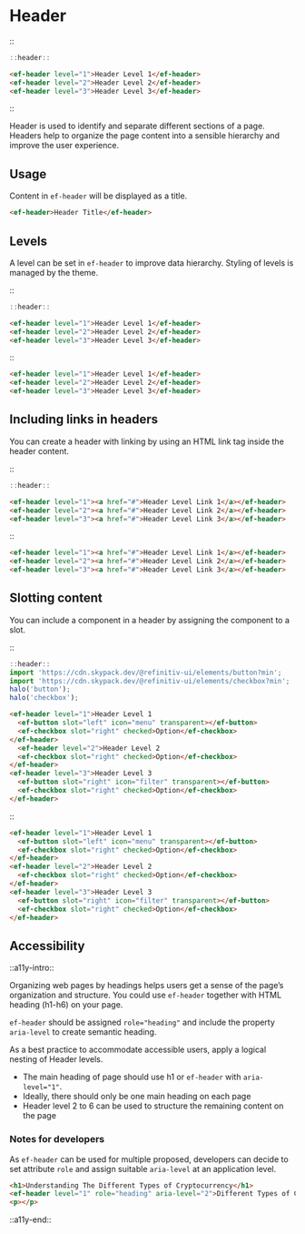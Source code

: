 <!--
type: page
title: Header
location: ./elements/header
layout: default
-->

# Header

::
```javascript
::header::
```
```html
<ef-header level="1">Header Level 1</ef-header>
<ef-header level="2">Header Level 2</ef-header>
<ef-header level="3">Header Level 3</ef-header>
```
::

Header is used to identify and separate different sections of a page. Headers help to organize the page content into a sensible hierarchy and improve the user experience.

## Usage

Content in `ef-header` will be displayed as a title.

```html
<ef-header>Header Title</ef-header>
```

## Levels

A level can be set in `ef-header` to improve data hierarchy. Styling of levels is managed by the theme.

::
```javascript
::header::
```
```html
<ef-header level="1">Header Level 1</ef-header>
<ef-header level="2">Header Level 2</ef-header>
<ef-header level="3">Header Level 3</ef-header>
```
::

```html
<ef-header level="1">Header Level 1</ef-header>
<ef-header level="2">Header Level 2</ef-header>
<ef-header level="3">Header Level 3</ef-header>
```

## Including links in headers
You can create a header with linking by using an HTML link tag inside the header content.

::
```javascript
::header::
```
```html
<ef-header level="1"><a href="#">Header Level Link 1</a></ef-header>
<ef-header level="2"><a href="#">Header Level Link 2</a></ef-header>
<ef-header level="3"><a href="#">Header Level Link 3</a></ef-header>
```
::

```html
<ef-header level="1"><a href="#">Header Level Link 1</a></ef-header>
<ef-header level="2"><a href="#">Header Level Link 2</a></ef-header>
<ef-header level="3"><a href="#">Header Level Link 3</a></ef-header>
```


## Slotting content
You can include a component in a header by assigning the component to a slot.

::
```javascript
::header::
import 'https://cdn.skypack.dev/@refinitiv-ui/elements/button?min';
import 'https://cdn.skypack.dev/@refinitiv-ui/elements/checkbox?min';
halo('button');
halo('checkbox');
```
```html
<ef-header level="1">Header Level 1
  <ef-button slot="left" icon="menu" transparent></ef-button>
  <ef-checkbox slot="right" checked>Option</ef-checkbox>
</ef-header>
  <ef-header level="2">Header Level 2
  <ef-checkbox slot="right" checked>Option</ef-checkbox>
</ef-header>
<ef-header level="3">Header Level 3
  <ef-button slot="right" icon="filter" transparent></ef-button>
  <ef-checkbox slot="right" checked>Option</ef-checkbox>
</ef-header>
```
::

```html
<ef-header level="1">Header Level 1
  <ef-button slot="left" icon="menu" transparent></ef-button>
  <ef-checkbox slot="right" checked>Option</ef-checkbox>
</ef-header>
<ef-header level="2">Header Level 2
  <ef-checkbox slot="right" checked>Option</ef-checkbox>
</ef-header>
<ef-header level="3">Header Level 3
  <ef-button slot="right" icon="filter" transparent></ef-button>
  <ef-checkbox slot="right" checked>Option</ef-checkbox>
</ef-header>
```


## Accessibility
::a11y-intro::

Organizing web pages by headings helps users get a sense of the page’s organization and structure. You could use `ef-header` together with HTML heading (h1-h6) on your page.

`ef-header` should be assigned `role="heading"` and include the property `aria-level` to create semantic heading. 

As a best practice to accommodate accessible users, apply a logical nesting of Header levels.

*	The main heading of page should use h1 or `ef-header` with `aria-level="1"`.
*	Ideally, there should only be one main heading on each page
*	Header level 2 to 6 can be used to structure the remaining content on the page

### Notes for developers
As `ef-header` can be used for multiple proposed, developers can decide to set attribute `role` and assign suitable `aria-level` at an application level. 

```html
<h1>Understanding The Different Types of Cryptocurrency</h1>
<ef-header level="1" role="heading" aria-level="2">Different Types of Crypto</ef-header>
<p></p>
```

::a11y-end::
